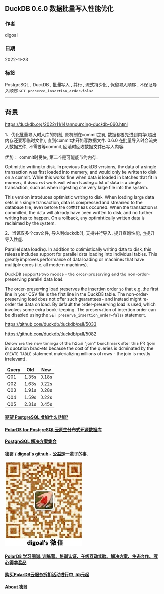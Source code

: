 ## DuckDB 0.6.0 数据批量写入性能优化    
                  
### 作者                  
digoal                  
                  
### 日期                  
2022-11-23                 
                  
### 标签                  
PostgreSQL , DuckDB , 批量写入 , 并行 , 流式持久化 , 保留导入顺序 , 不保证导入顺序 `SET preserve_insertion_order=false`      
                  
----                  
                  
## 背景           
https://duckdb.org/2022/11/14/announcing-duckdb-060.html      
  
1、优化批量导入时入库的机制, 原机制在commit之前, 数据都要先进到内存(超出内存还要写临时文件), 直到commit才开始写数据文件.  0.6.0 在批量导入时会流失入数据文件, 不需要等commit, 回滚时回收数据文件已写入内容.     
  
优势： commit时更快, 第二个是可能能节约内存.   
          
Optimistic writing to disk. In previous DuckDB versions, the data of a single transaction was first loaded into memory, and would only be written to disk on a commit. While this works fine when data is loaded in batches that fit in memory, it does not work well when loading a lot of data in a single transaction, such as when ingesting one very large file into the system.    
    
This version introduces optimistic writing to disk. When loading large data sets in a single transaction, data is compressed and streamed to the database file, even before the `COMMIT` has occurred. When the transaction is committed, the data will already have been written to disk, and no further writing has to happen. On a rollback, any optimistically written data is reclaimed by the system.    
    
2、当读取多个csv文件, 导入到duckdb时, 支持并行导入, 提升查询性能, 也提升导入性能.   
  
Parallel data loading. In addition to optimistically writing data to disk, this release includes support for parallel data loading into individual tables. This greatly improves performance of data loading on machines that have multiple cores (i.e. all modern machines).    
    
DuckDB supports two modes - the order-preserving and the non-order-preserving parallel data load.    
    
The order-preserving load preserves the insertion order so that e.g. the first line in your CSV file is the first line in the DuckDB table. The non-order-preserving load does not offer such guarantees - and instead might re-order the data on load. By default the order-preserving load is used, which involves some extra book-keeping. The preservation of insertion order can be disabled using the `SET preserve_insertion_order=false` statement.    
    
https://github.com/duckdb/duckdb/pull/5033  
  
https://github.com/duckdb/duckdb/pull/5082  
  
Below are the new timings of the h2oai "join" benchmark after this PR (join in quotation brackets because the cost of the queries is dominated by the `CREATE TABLE` statement materializing millions of rows - the join is mostly irrelevant).  
  
Query	|Old	|New  
---|---|---  
Q01	|1.35s	|0.18s  
Q02	|1.63s	|0.22s  
Q03	|1.91s	|0.28s  
Q04	|1.59s	|0.22s  
Q05	|2.31s	|0.45s  
  
  
#### [期望 PostgreSQL 增加什么功能?](https://github.com/digoal/blog/issues/76 "269ac3d1c492e938c0191101c7238216")
  
  
#### [PolarDB for PostgreSQL云原生分布式开源数据库](https://github.com/ApsaraDB/PolarDB-for-PostgreSQL "57258f76c37864c6e6d23383d05714ea")
  
  
#### [PostgreSQL 解决方案集合](https://yq.aliyun.com/topic/118 "40cff096e9ed7122c512b35d8561d9c8")
  
  
#### [德哥 / digoal's github - 公益是一辈子的事.](https://github.com/digoal/blog/blob/master/README.md "22709685feb7cab07d30f30387f0a9ae")
  
  
![digoal's wechat](../pic/digoal_weixin.jpg "f7ad92eeba24523fd47a6e1a0e691b59")
  
  
#### [PolarDB 学习图谱: 训练营、培训认证、在线互动实验、解决方案、生态合作、写心得拿奖品](https://www.aliyun.com/database/openpolardb/activity "8642f60e04ed0c814bf9cb9677976bd4")
  
  
#### [购买PolarDB云服务折扣活动进行中, 55元起](https://www.aliyun.com/activity/new/polardb-yunparter?userCode=bsb3t4al "e0495c413bedacabb75ff1e880be465a")
  
  
#### [About 德哥](https://github.com/digoal/blog/blob/master/me/readme.md "a37735981e7704886ffd590565582dd0")
  

